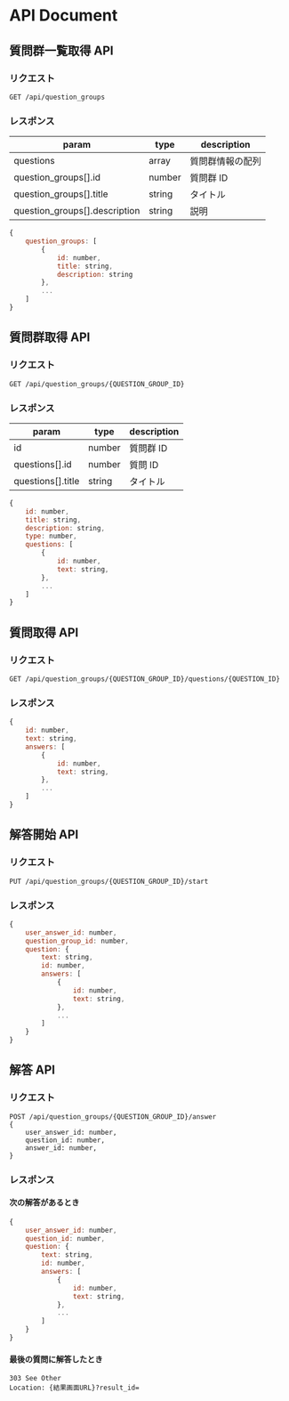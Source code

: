 # API Document

## 質問群一覧取得 API

### リクエスト

```
GET /api/question_groups
```

### レスポンス

| param                         | type   | description      |
| ----------------------------- | ------ | ---------------- |
| questions                     | array  | 質問群情報の配列 |
| question_groups[].id          | number | 質問群 ID        |
| question_groups[].title       | string | タイトル         |
| question_groups[].description | string | 説明             |

```javascript
{
    question_groups: [
        {
            id: number,
            title: string,
            description: string
        },
        ...
    ]
}
```

## 質問群取得 API

### リクエスト

```
GET /api/question_groups/{QUESTION_GROUP_ID}
```

### レスポンス

| param             | type   | description |
| ----------------- | ------ | ----------- |
| id                | number | 質問群 ID   |
| questions[].id    | number | 質問 ID     |
| questions[].title | string | タイトル    |

```javascript
{
    id: number,
    title: string,
    description: string,
    type: number,
    questions: [
        {
            id: number,
            text: string,
        },
        ...
    ]
}
```

## 質問取得 API

### リクエスト

```
GET /api/question_groups/{QUESTION_GROUP_ID}/questions/{QUESTION_ID}
```

### レスポンス

```javascript
{
    id: number,
    text: string,
    answers: [
        {
            id: number,
            text: string,
        },
        ...
    ]
}
```

## 解答開始 API

### リクエスト

```
PUT /api/question_groups/{QUESTION_GROUP_ID}/start
```

### レスポンス

```javascript
{
    user_answer_id: number,
    question_group_id: number,
    question: {
        text: string,
        id: number,
        answers: [
            {
                id: number,
                text: string,
            },
            ...
        ]
    }
}
```

## 解答 API

### リクエスト

```
POST /api/question_groups/{QUESTION_GROUP_ID}/answer
{
    user_answer_id: number,
    question_id: number,
    answer_id: number,
}
```

### レスポンス

#### 次の解答があるとき

```javascript
{
    user_answer_id: number,
    question_id: number,
    question: {
        text: string,
        id: number,
        answers: [
            {
                id: number,
                text: string,
            },
            ...
        ]
    }
}
```

#### 最後の質問に解答したとき

```
303 See Other
Location: {結果画面URL}?result_id=
```
